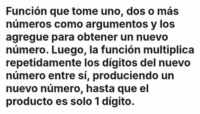 # Función que tome uno, dos o más números como argumentos y los agregue para obtener un nuevo número. Luego, la función multiplica repetidamente los dígitos del nuevo número entre sí, produciendo un nuevo número, hasta que el producto es solo 1 dígito.
